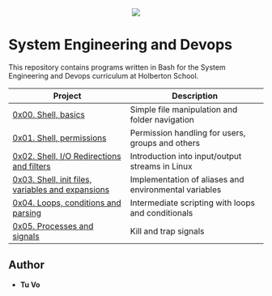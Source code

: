 <p align="center">
  <img src="http://www.holbertonschool.com/holberton-logo.png">
</p>

# System Engineering and Devops
This repository contains programs written in Bash for the System Engineering and Devops curriculum at Holberton School.

| Project                                      | Description |
| -------------------------------------------- | ----------- |
| [0x00. Shell, basics](./0x00-shell_basics) | Simple file manipulation and folder navigation |
| [0x01. Shell, permissions](./0x01-shell_permissions) | Permission handling for users, groups and others |
| [0x02. Shell, I/O Redirections and filters](./0x02-shell_redirections) | Introduction into input/output streams in Linux |
| [0x03. Shell, init files, variables and expansions](./0x03-shell_variables_expansions) | Implementation of aliases and environmental variables |
| [0x04. Loops, conditions and parsing](./0x04-loops_conditions_and_parsing) | Intermediate scripting with loops and conditionals |
| [0x05. Processes and signals](./0x05-processes_and_signals) | Kill and trap signals |

## Author
* __Tu Vo__
